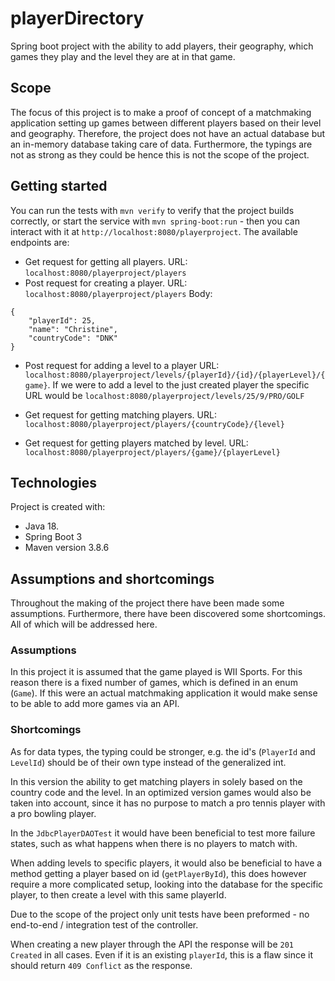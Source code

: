 # playerDirectory

Spring boot project with the ability to add players, their geography, which games they play and the level they are at 
in that game.

## Scope 
The focus of this project is to make a proof of concept of a matchmaking application setting up games between different
players based on their level and geography. Therefore, the project does not have an actual database but an in-memory 
database taking care of data. Furthermore, the typings are not as strong as they could be hence this is not the scope 
of the project.

## Getting started
You can run the tests with `mvn verify` to verify that the project builds correctly,
or start the service with `mvn spring-boot:run` - then you can interact with it at
`http://localhost:8080/playerproject`. The available endpoints are:

* Get request for getting all players. URL: `localhost:8080/playerproject/players`
* Post request for creating a player. URL: `localhost:8080/playerproject/players` 
Body:
```
{
    "playerId": 25,
    "name": "Christine",
    "countryCode": "DNK"
}
```
* Post request for adding a level to a player URL: `localhost:8080/playerproject/levels/{playerId}/{id}/{playerLevel}/{game}`.
If we were to add a level to the just created player the specific URL would be `localhost:8080/playerproject/levels/25/9/PRO/GOLF`

* Get request for getting matching players. URL: `localhost:8080/playerproject/players/{countryCode}/{level}`
* Get request for getting players matched by level. URL: `localhost:8080/playerproject/players/{game}/{playerLevel}`

## Technologies 
Project is created with:
* Java 18.
* Spring Boot 3
* Maven version 3.8.6 


## Assumptions and shortcomings
Throughout the making of the project there have been made some assumptions. Furthermore, there have been discovered some
shortcomings. All of which will be addressed here.
### Assumptions 
In this project it is assumed that the game played is WII Sports. For this reason there is a fixed number of games, 
which is defined in an enum (`Game`). If this were an actual matchmaking application it would make sense to be able to 
add more games via an API. 

### Shortcomings
As for data types, the typing could be stronger, e.g. the id's (`PlayerId` and `LevelId`) should be of their own type
instead of the generalized int.

In this version the ability to get matching players in solely based on the country code and the level. In an optimized
version games would also be taken into account, since it has no purpose to match a pro tennis player with a pro bowling
player.

In the `JdbcPlayerDAOTest` it would have been beneficial to test more failure states, such as what happens when there is
no players to match with.

When adding levels to specific players, it would also be beneficial to have a method getting a player based on id
(`getPlayerById`), this does however require a more complicated setup, looking into the database for the specific
player, to then create a level with this same playerId.

Due to the scope of the project only unit tests have been preformed - no end-to-end / integration test of the controller.

When creating a new player through the API the response will be `201 Created` in all cases. Even if it is an existing
`playerId`, this is a flaw since it should return `409 Conflict` as the response. 
